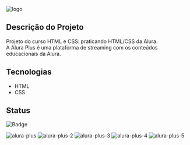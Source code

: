 ![logo](https://user-images.githubusercontent.com/89876548/235924055-774cf2fe-6c89-4ec6-8bdf-ce500c64a014.png)

## Descrição do Projeto

Projeto do curso HTML e CSS: praticando HTML/CSS da Alura. <br/>
A Alura Plus é uma plataforma de streaming com os conteúdos educacionais da Alura.

## Tecnologias

* HTML
* CSS

## Status

![Badge](https://img.shields.io/badge/STATUS-Concluído-%238FCACA?style=for-the-badge)

![alura-plus](https://user-images.githubusercontent.com/89876548/235940680-9854b883-0fd8-4a2b-8b75-7e7dedd77211.png)
![alura-plus-2](https://user-images.githubusercontent.com/89876548/235948957-c08044f5-cf76-4939-93c6-3fa6899a9789.png)
![alura-plus-3](https://user-images.githubusercontent.com/89876548/235949008-9f409235-51f9-458a-b6cc-ff686f1d0bf9.png)
![alura-plus-4](https://user-images.githubusercontent.com/89876548/235950023-f2217e45-74d0-41fc-89e2-50620d5769da.png)
![alura-plus-5](https://user-images.githubusercontent.com/89876548/235950693-91fa3489-4735-404a-9650-3439b9f8888d.png)
